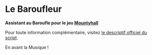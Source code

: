 # Le Baroufleur

**Assistant au Baroufle pour le jeu [Mountyhall](http://www.mountyhall.com/)**

Pour toute information complémentaire, visitez [le descriptif officiel du script](http://www.mountyhall.com/Forum/display_topic_threads.php?ThreadID=2696058#2696058).

En avant la Musique !
